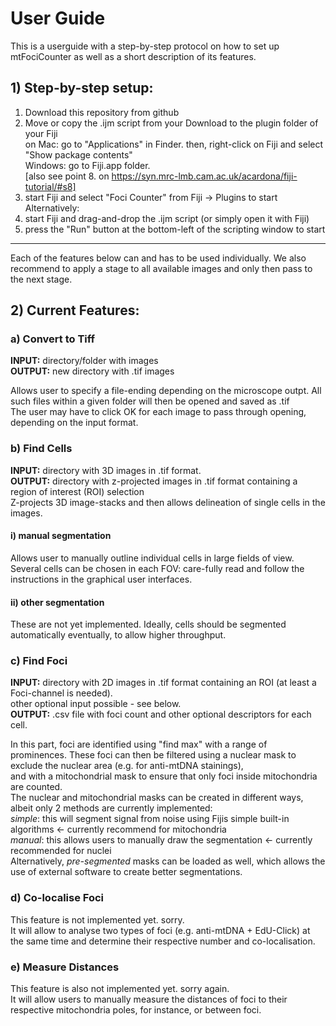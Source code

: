 # User Guide
This is a userguide with a step-by-step protocol on how to set up mtFociCounter as well as a short description of its features.

## 1) Step-by-step setup:
1) Download this repository from github  
2) Move or copy the .ijm script from your Download to the plugin folder of your Fiji  
  on Mac: go to "Applications" in Finder. then, right-click on Fiji and select "Show package contents"  
  Windows: go to Fiji.app folder.  
  [also see point 8. on https://syn.mrc-lmb.cam.ac.uk/acardona/fiji-tutorial/#s8]  
3) start Fiji and select "Foci Counter" from Fiji -> Plugins to start  
Alternatively:  
2) start Fiji and drag-and-drop the .ijm script (or simply open it with Fiji)  
3) press the "Run" button at the bottom-left of the scripting window to start  
  
---------------------------------------------------------------------------------------------------------------  
Each of the features below can and has to be used individually. We also recommend to apply a stage to all available images and only then pass to the next stage.  

## 2)  Current Features:
### a) Convert to Tiff
**INPUT:** directory/folder with images  
**OUTPUT:** new directory with .tif images  

Allows user to specify a file-ending depending on the microscope outpt. All such files within a given folder will then be opened and saved as .tif  
The user may have to click OK for each image to pass through opening, depending on the input format.

### b) Find Cells
**INPUT:** directory with 3D images in .tif format.  
**OUTPUT:** directory with z-projected images in .tif format containing a region of interest (ROI) selection  
Z-projects 3D image-stacks and then allows delineation of single cells in the images.  

#### i) manual segmentation
Allows user to manually outline individual cells in large fields of view.  
Several cells can be chosen in each FOV: care-fully read and follow the instructions in the graphical user interfaces.
#### ii) other segmentation
These are not yet implemented. Ideally, cells should be segmented automatically eventually, to allow higher throughput.

### c) Find Foci
**INPUT:** directory with 2D images in .tif format containing an ROI (at least a Foci-channel is needed).  
other optional input possible - see below.  
**OUTPUT:** .csv file with foci count and other optional descriptors for each cell.

In this part, foci are identified using "find max" with a range of prominences.
These foci can then be filtered using a nuclear mask to exclude the nuclear area (e.g. for anti-mtDNA stainings),  
and with a mitochondrial mask to ensure that only foci inside mitochondria are counted.  
The nuclear and mitochondrial masks can be created in different ways, albeit only 2 methods are currently implemented:  
*simple*: this will segment signal from noise using Fijis simple built-in algorithms <- currently recommend for mitochondria  
*manual*: this allows users to manually draw the segmentation <- currently recommended for nuclei  
Alternatively, *pre-segmented* masks can be loaded as well, which allows the use of external software to create better segmentations.  

### d) Co-localise Foci
This feature is not implemented yet. sorry.  
It will allow to analyse two types of foci (e.g. anti-mtDNA + EdU-Click) at the same time and determine their respective number and co-localisation.

### e) Measure Distances
This feature is also not implemented yet. sorry again.  
It will allow users to manually measure the distances of foci to their respective mitochondria poles, for instance, or between foci.
